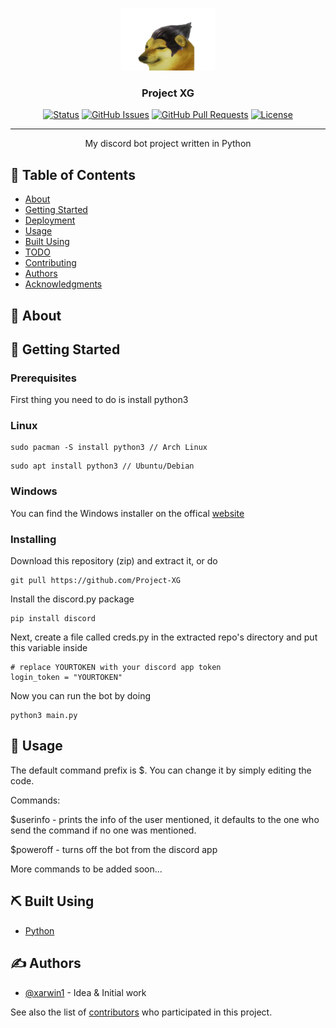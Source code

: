 <p align="center">
  <a href="" rel="noopener">
 <img width=150px height=100px src="resources/p_logo.png" alt="Project logo"></a>
</p>

<h3 align="center">Project XG</h3>

<div align="center">

[![Status](https://img.shields.io/badge/status-active-success.svg)]()
[![GitHub Issues](https://img.shields.io/github/issues/xarwin1/Project-XG)](https://github.com/xarwin1/Project-XG/issues)
[![GitHub Pull Requests](https://img.shields.io/github/issues-pr/xarwin1/Project-XG)](https://github.com/kylelobo/The-Documentation-Compendium/pulls)
[![License](https://img.shields.io/badge/license-MIT-blue.svg)](/LICENSE)

</div>

---

<p align="center"> My discord bot project written in Python
    <br> 
</p>

## 📝 Table of Contents

- [About](#about)
- [Getting Started](#getting_started)
- [Deployment](#deployment)
- [Usage](#usage)
- [Built Using](#built_using)
- [TODO](../TODO.md)
- [Contributing](../CONTRIBUTING.md)
- [Authors](#authors)
- [Acknowledgments](#acknowledgement)

## 🧐 About <a name = "about"></a>



## 🏁 Getting Started <a name = "getting_started"></a>



### Prerequisites

First thing you need to do is install python3

### Linux
```
sudo pacman -S install python3 // Arch Linux
```
```
sudo apt install python3 // Ubuntu/Debian
```
### Windows

You can find the Windows installer on the offical [website](https://python.org)



### Installing


Download this repository (zip) and extract it, or do

```
git pull https://github.com/Project-XG
```

Install the discord.py package

```
pip install discord
```

Next, create a file called creds.py in the extracted repo's directory and put this variable inside
```
# replace YOURTOKEN with your discord app token
login_token = "YOURTOKEN"
```
Now you can run the bot by doing
```
python3 main.py
```




## 🎈 Usage <a name="usage"></a>

The default command prefix is $. You can change it by simply editing the code. 

Commands:

$userinfo - prints the info of the user mentioned, it defaults to the one who send the command if no one was mentioned.

$poweroff - turns off the bot from the discord app


More commands to be added soon...



## ⛏️ Built Using <a name = "built_using"></a>

- [Python](https://www.python.org/)


## ✍️ Authors <a name = "authors"></a>

- [@xarwin1](https://github.com/xarwin1) - Idea & Initial work

See also the list of [contributors](https://github.com/xarwin1/Project-XG/contributors) who participated in this project.


